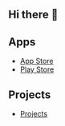## Hi there 👋

## Apps

- [App Store](https://apps.apple.com/jp/developer/yuzuru-watanabe/id1564714966)
- [Play Store](https://play.google.com/store/apps/dev?id=7998786320419188955)

## Projects

- [Projects](./projects/)
